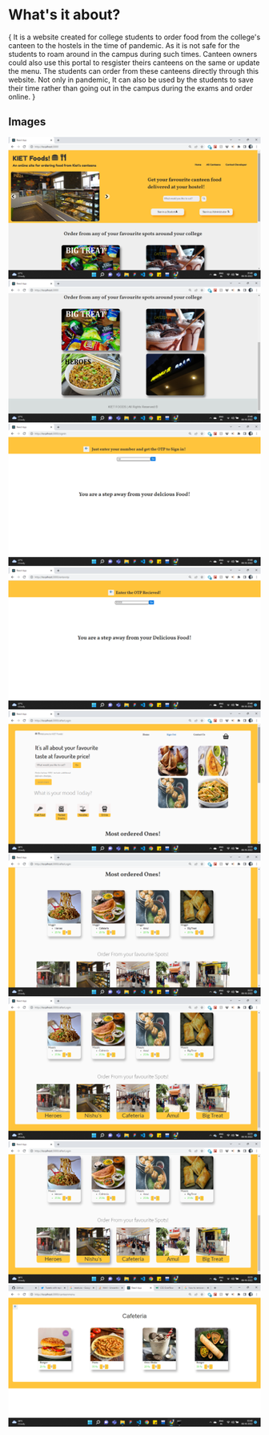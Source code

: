 # What's it about?

{ It is a website created for college students to order food from the college's canteen to the hostels in the time of pandemic. As it is not safe for the students to roam around in the campus during such times. Canteen owners could also use this portal to resgister theirs canteens on the same or update the menu. The students can order from these canteens directly through this website. 
Not only in pandemic, It can also be used by the students to save their time rather than going out in the campus during the exams and order online. }

## Images

![](screenshots/Screenshot%20(724).png)
![](screenshots/Screenshot%20(725).png)
![](screenshots/Screenshot%20(726).png)
![](screenshots/Screenshot%20(727).png)
![](screenshots/Screenshot%20(728).png)
![](screenshots/Screenshot%20(729).png)
![](screenshots/Screenshot%20(730).png)
![](screenshots/Screenshot%20(731).png)
![](screenshots/Screenshot%20(732).png)
